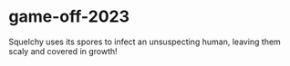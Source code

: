 # game-off-2023
Squelchy uses its spores to infect an unsuspecting human, leaving them scaly and covered in growth! 
